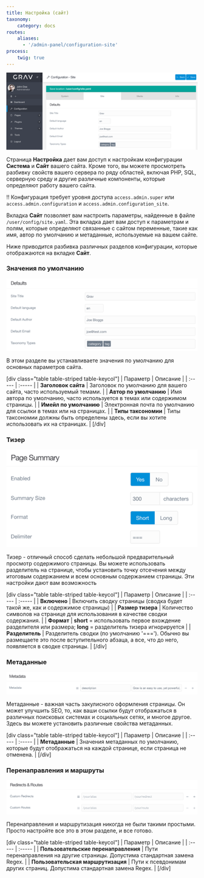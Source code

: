 ```yaml
---
title: Настройка (сайт)
taxonomy:
    category: docs
routes:
    aliases:
      - '/admin-panel/configuration-site'
process:
    twig: true
---
```


![Конфигурация админки](configuration-site.png?width=2532&classes=shadow)

Страница **Настройка** дает вам доступ к настройкам конфигурации **Система** и **Сайт** вашего сайта. Кроме того, вы можете просмотреть разбивку свойств вашего сервера по ряду областей, включая PHP, SQL, серверную среду и другие различные компоненты, которые определяют работу вашего сайта.

!! Конфигурация требует уровня доступа `access.admin.super` или `access.admin.configuration` и `access.admin.configuration_site`.

Вкладка **Сайт** позволяет вам настроить параметры, найденные в файле `/user/config/site.yaml`. Эта вкладка дает вам доступ к параметрам и полям, которые определяют связанные с сайтом переменные, такие как имя, автор по умолчанию и метаданные, используемые на вашем сайте.

Ниже приводится разбивка различных разделов конфигурации, которые отображаются на вкладке **Сайт**.

### Значения по умолчанию

![Конфигурация админки](configuration-site-defaults.png?width=1664&classes=shadow)

В этом разделе вы устанавливаете значения по умолчанию для основных параметров сайта.

[div class="table table-striped table-keycol"]
| Параметр                | Описание                                                                                   |
| :-----                  | :-----                                                                                     |
| **Заголовок сайта**     | Заголовок по умолчанию для вашего сайта, часто используемый темами.                        |
| **Автор по умолчанию**  | Имя автора по умолчанию, часто используется в темах или содержимом страницы.               |
| **Имейл по умолчанию**  | Электронная почта по умолчанию для ссылки в темах или на страницах.                        |
| **Типы таксономии**     | Типы таксономии должны быть определены здесь, если вы хотите использовать их на страницах. |
[/div]

### Тизер

![Конфигурация админки](configuration-site-page.png?width=1034&classes=shadow)

Тизер - отличный способ сделать небольшой предварительный просмотр содержимого страницы. Вы можете использовать разделитель на странице, чтобы установить точку отсечения между итоговым содержанием и всем основным содержанием страницы. Эти настройки дают вам возможность


[div class="table table-striped table-keycol"]
| Параметр           | Описание                                                                                                                                         |
| :-----             | :-----                                                                                                                                           |
| **Включено**       | Включить сводку страницы (сводка будет такой же, как и содержимое страницы)                                                                      |
| **Размер тизера**  | Количество символов на странице для использования в качестве сводки содержания.                                                                  |
| **Формат**         | **short** = использовать первое вхождение разделителя или размера; **long** = разделитель тизера игнорируется                                    |
| **Разделитель**    | Разделитель сводки (по умолчанию '==='). Обычно вы размещаете это после вступительного абзаца, а все, что до него, появляется в сводке страницы. |
[/div]

### Метаданные

![Конфигурация админки](configuration-site-metadata.png?width=1896&classes=shadow)

Метаданные - важная часть закулисного оформления страницы. Он может улучшить SEO, то, как ваши ссылки будут отображаться в различных поисковых системах и социальных сетях, и многое другое. Здесь вы можете установить различные свойства метаданных.

[div class="table table-striped table-keycol"]
| Параметр       | Описание                                                                                                    |
| :-----         | :-----                                                                                                      |
| **Метаданные** | Значения метаданных по умолчанию, которые будут отображаться на каждой странице, если страница не отменена. |
[/div]

### Перенаправления и маршруты

![Конфигурация админки](configuration-site-redirects.png?width=1888&classes=shadow)

Перенаправления и маршрутизация никогда не были такими простыми. Просто настройте все это в этом разделе, и все готово.

[div class="table table-striped table-keycol"]
| Параметр                             | Описание                                                                     |
| :-----                               | :-----                                                                       |
| **Пользовательские перенаправления** | Пути перенаправления на другие страницы. Допустима стандартная замена Regex. |
| **Пользовательская маршрутизация**   | Пути к псевдонимам других страниц. Допустима стандартная замена Regex.       |
[/div]
